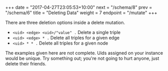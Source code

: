 +++
date = "2017-04-27T23:05:53+10:00"
next = "/schema/8"
prev = "/schema/6"
title = "Deleting Data"
weight = 7
endpoint = "/mutate"
+++

There are three deletion options inside a delete mutation.

* `<uid> <edge> <uid>/"value" .`  Delete a single triple
* `<uid> <edge> * .`  Delete all triples for a given edge
*  `<uid> * * .` Delete all triples for a given node

The examples given here are not complete. Uids assigned on your
instance would be unique. Try something out; you're not going
to hurt anyone, just delete their friends.
